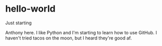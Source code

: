# hello-world

Just starting

Anthony here. I like Python and I'm starting to learn how to use GitHub.
I haven't tried tacos on the moon, but I heard they're good af.
